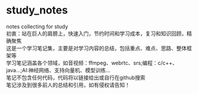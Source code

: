 # study_notes
notes collecting for study  
初衷：站在巨人的肩膀上，快速入门，节约时间和学习成本，复习和知识回顾，精确聚焦  
这是一个学习笔记集，主要是对学习内容的总结，包括重点、难点、思路、整体框架等  
学习笔记涵盖各个领域，如音视频：ffmpeg、webrtc、srs;编程：c/c++、java...;AI:神经网络、支持向量机、模型训练...  
笔记不包含任何代码，代码将以链接给出或自行在github搜索  
笔记涉及到很多前人的总结和引用，如有侵权请告知！  
